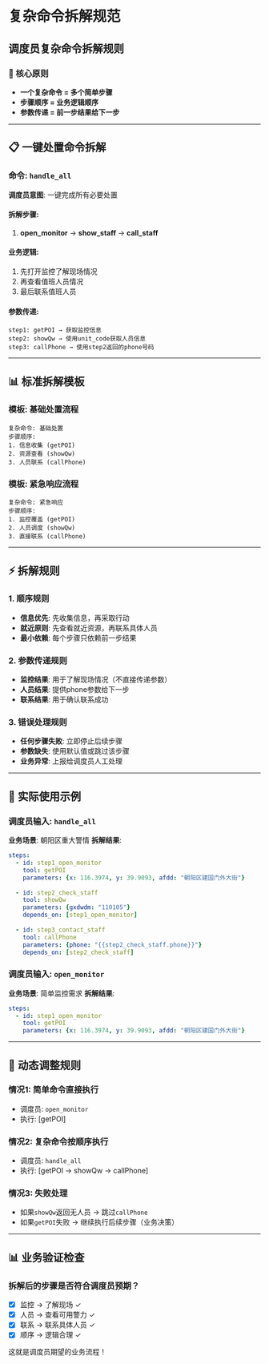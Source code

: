 # 复杂命令拆解规范

## 调度员复杂命令拆解规则

### 🎯 核心原则
- **一个复杂命令 = 多个简单步骤**
- **步骤顺序 = 业务逻辑顺序**
- **参数传递 = 前一步结果给下一步**

---

## 📋 一键处置命令拆解

### 命令: `handle_all`
**调度员意图**: 一键完成所有必要处置

#### 拆解步骤:
1. **open_monitor** → **show_staff** → **call_staff**

#### 业务逻辑:
1. 先打开监控了解现场情况
2. 再查看值班人员情况
3. 最后联系值班人员

#### 参数传递:
```
step1: getPOI → 获取监控信息
step2: showQw → 使用unit_code获取人员信息  
step3: callPhone → 使用step2返回的phone号码
```

---

## 📊 标准拆解模板

### 模板: 基础处置流程
```
复杂命令: 基础处置
步骤顺序:
1. 信息收集 (getPOI)
2. 资源查看 (showQw)  
3. 人员联系 (callPhone)
```

### 模板: 紧急响应流程  
```
复杂命令: 紧急响应
步骤顺序:
1. 监控覆盖 (getPOI)
2. 人员调度 (showQw)
3. 直接联系 (callPhone)
```

---

## ⚡ 拆解规则

### 1. 顺序规则
- **信息优先**: 先收集信息，再采取行动
- **就近原则**: 先查看就近资源，再联系具体人员
- **最小依赖**: 每个步骤只依赖前一步结果

### 2. 参数传递规则  
- **监控结果**: 用于了解现场情况（不直接传递参数）
- **人员结果**: 提供phone参数给下一步
- **联系结果**: 用于确认联系成功

### 3. 错误处理规则
- **任何步骤失败**: 立即停止后续步骤
- **参数缺失**: 使用默认值或跳过该步骤
- **业务异常**: 上报给调度员人工处理

---

## 🎯 实际使用示例

### 调度员输入: `handle_all`
**业务场景**: 朝阳区重大警情
**拆解结果**:
```yaml
steps:
  - id: step1_open_monitor
    tool: getPOI
    parameters: {x: 116.3974, y: 39.9093, afdd: "朝阳区建国门外大街"}
    
  - id: step2_check_staff  
    tool: showQw
    parameters: {gxdwdm: "110105"}
    depends_on: [step1_open_monitor]
    
  - id: step3_contact_staff
    tool: callPhone  
    parameters: {phone: "{{step2_check_staff.phone}}"}
    depends_on: [step2_check_staff]
```

### 调度员输入: `open_monitor`
**业务场景**: 简单监控需求
**拆解结果**:
```yaml
steps:
  - id: step1_open_monitor
    tool: getPOI
    parameters: {x: 116.3974, y: 39.9093, afdd: "朝阳区建国门外大街"}
```

---

## 🔄 动态调整规则

### 情况1: 简单命令直接执行
- 调度员: `open_monitor`
- 执行: [getPOI]

### 情况2: 复杂命令按顺序执行  
- 调度员: `handle_all`
- 执行: [getPOI → showQw → callPhone]

### 情况3: 失败处理
- 如果`showQw`返回无人员 → 跳过`callPhone`
- 如果`getPOI`失败 → 继续执行后续步骤（业务决策）

---

## 📊 业务验证检查

### 拆解后的步骤是否符合调度员预期？
- [x] 监控 → 了解现场 ✓
- [x] 人员 → 查看可用警力 ✓  
- [x] 联系 → 联系具体人员 ✓
- [x] 顺序 → 逻辑合理 ✓

这就是调度员期望的业务流程！